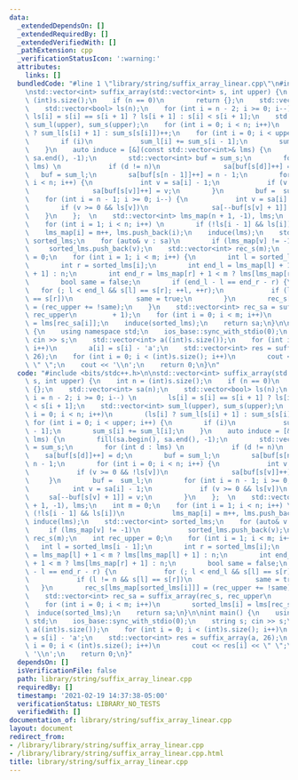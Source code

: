 ```yaml
---
data:
  _extendedDependsOn: []
  _extendedRequiredBy: []
  _extendedVerifiedWith: []
  _pathExtension: cpp
  _verificationStatusIcon: ':warning:'
  attributes:
    links: []
  bundledCode: "#line 1 \"library/string/suffix_array_linear.cpp\"\n#include <bits/stdc++.h>\n\
    \nstd::vector<int> suffix_array(std::vector<int> s, int upper) {\n    int n =\
    \ (int)s.size();\n    if (n == 0)\n        return {};\n    std::vector<int> sa(n);\n\
    \    std::vector<bool> ls(n);\n    for (int i = n - 2; i >= 0; i--) \n       \
    \ ls[i] = s[i] == s[i + 1] ? ls[i + 1] : s[i] < s[i + 1];\n    std::vector<int>\
    \ sum_l(upper), sum_s(upper);\n    for (int i = 0; i < n; i++)\n        (ls[i]\
    \ ? sum_l[s[i] + 1] : sum_s[s[i]])++;\n    for (int i = 0; i < upper; i++) {\n\
    \        if (i)\n            sum_l[i] += sum_s[i - 1];\n        sum_s[i] += sum_l[i];\n\
    \    }\n    auto induce = [&](const std::vector<int>& lms) {\n        fill(sa.begin(),\
    \ sa.end(), -1);\n        std::vector<int> buf = sum_s;\n        for (int d :\
    \ lms) \n            if (d != n)\n                sa[buf[s[d]]++] = d;\n     \
    \   buf = sum_l;\n        sa[buf[s[n - 1]]++] = n - 1;\n        for (int i = 0;\
    \ i < n; i++) {\n            int v = sa[i] - 1;\n            if (v >= 0 && !ls[v])\n\
    \                sa[buf[s[v]]++] = v;\n        }\n        buf =  sum_l;\n    \
    \    for (int i = n - 1; i >= 0; i--) {\n            int v = sa[i] - 1;\n    \
    \        if (v >= 0 && ls[v])\n                sa[--buf[s[v] + 1]] = v;\n    \
    \    }\n    };  \n    std::vector<int> lms_map(n + 1, -1), lms;\n    int m = 0;\n\
    \    for (int i = 1; i < n; i++) \n        if (!ls[i - 1] && ls[i])\n        \
    \    lms_map[i] = m++, lms.push_back(i);\n    induce(lms);\n    std::vector<int>\
    \ sorted_lms;\n    for (auto& v : sa)\n        if (lms_map[v] != -1)\n       \
    \     sorted_lms.push_back(v);\n    std::vector<int> rec_s(m);\n    int rec_upper\
    \ = 0;\n    for (int i = 1; i < m; i++) {\n        int l = sorted_lms[i - 1];\n\
    \        int r = sorted_lms[i];\n        int end_l = lms_map[l] + 1 < m ? lms[lms_map[l]\
    \ + 1] : n;\n        int end_r = lms_map[r] + 1 < m ? lms[lms_map[r] + 1] : n;\n\
    \        bool same = false;\n        if (end_l - l == end_r - r) {\n         \
    \   for (; l < end_l && s[l] == s[r]; ++l, ++r);\n            if (l != n && s[l]\
    \ == s[r])\n                same = true;\n        }\n        rec_s[lms_map[sorted_lms[i]]]\
    \ = (rec_upper += !same);\n    }\n    std::vector<int> rec_sa = suffix_array(rec_s,\
    \ rec_upper\n         + 1);\n    for (int i = 0; i < m; i++)\n        sorted_lms[i]\
    \ = lms[rec_sa[i]];\n    induce(sorted_lms);\n    return sa;\n}\n\nint main()\
    \ {\n    using namespace std;\n    ios_base::sync_with_stdio(0);\n    string s;\
    \ cin >> s;\n    std::vector<int> a((int)s.size());\n    for (int i = 0; i < (int)s.size();\
    \ i++)\n        a[i] = s[i] - 'a';\n    std::vector<int> res = suffix_array(a,\
    \ 26);\n    for (int i = 0; i < (int)s.size(); i++)\n        cout << res[i] <<\
    \ \" \";\n    cout << '\\n';\n    return 0;\n}\n"
  code: "#include <bits/stdc++.h>\n\nstd::vector<int> suffix_array(std::vector<int>\
    \ s, int upper) {\n    int n = (int)s.size();\n    if (n == 0)\n        return\
    \ {};\n    std::vector<int> sa(n);\n    std::vector<bool> ls(n);\n    for (int\
    \ i = n - 2; i >= 0; i--) \n        ls[i] = s[i] == s[i + 1] ? ls[i + 1] : s[i]\
    \ < s[i + 1];\n    std::vector<int> sum_l(upper), sum_s(upper);\n    for (int\
    \ i = 0; i < n; i++)\n        (ls[i] ? sum_l[s[i] + 1] : sum_s[s[i]])++;\n   \
    \ for (int i = 0; i < upper; i++) {\n        if (i)\n            sum_l[i] += sum_s[i\
    \ - 1];\n        sum_s[i] += sum_l[i];\n    }\n    auto induce = [&](const std::vector<int>&\
    \ lms) {\n        fill(sa.begin(), sa.end(), -1);\n        std::vector<int> buf\
    \ = sum_s;\n        for (int d : lms) \n            if (d != n)\n            \
    \    sa[buf[s[d]]++] = d;\n        buf = sum_l;\n        sa[buf[s[n - 1]]++] =\
    \ n - 1;\n        for (int i = 0; i < n; i++) {\n            int v = sa[i] - 1;\n\
    \            if (v >= 0 && !ls[v])\n                sa[buf[s[v]]++] = v;\n   \
    \     }\n        buf =  sum_l;\n        for (int i = n - 1; i >= 0; i--) {\n \
    \           int v = sa[i] - 1;\n            if (v >= 0 && ls[v])\n           \
    \     sa[--buf[s[v] + 1]] = v;\n        }\n    };  \n    std::vector<int> lms_map(n\
    \ + 1, -1), lms;\n    int m = 0;\n    for (int i = 1; i < n; i++) \n        if\
    \ (!ls[i - 1] && ls[i])\n            lms_map[i] = m++, lms.push_back(i);\n   \
    \ induce(lms);\n    std::vector<int> sorted_lms;\n    for (auto& v : sa)\n   \
    \     if (lms_map[v] != -1)\n            sorted_lms.push_back(v);\n    std::vector<int>\
    \ rec_s(m);\n    int rec_upper = 0;\n    for (int i = 1; i < m; i++) {\n     \
    \   int l = sorted_lms[i - 1];\n        int r = sorted_lms[i];\n        int end_l\
    \ = lms_map[l] + 1 < m ? lms[lms_map[l] + 1] : n;\n        int end_r = lms_map[r]\
    \ + 1 < m ? lms[lms_map[r] + 1] : n;\n        bool same = false;\n        if (end_l\
    \ - l == end_r - r) {\n            for (; l < end_l && s[l] == s[r]; ++l, ++r);\n\
    \            if (l != n && s[l] == s[r])\n                same = true;\n     \
    \   }\n        rec_s[lms_map[sorted_lms[i]]] = (rec_upper += !same);\n    }\n\
    \    std::vector<int> rec_sa = suffix_array(rec_s, rec_upper\n         + 1);\n\
    \    for (int i = 0; i < m; i++)\n        sorted_lms[i] = lms[rec_sa[i]];\n  \
    \  induce(sorted_lms);\n    return sa;\n}\n\nint main() {\n    using namespace\
    \ std;\n    ios_base::sync_with_stdio(0);\n    string s; cin >> s;\n    std::vector<int>\
    \ a((int)s.size());\n    for (int i = 0; i < (int)s.size(); i++)\n        a[i]\
    \ = s[i] - 'a';\n    std::vector<int> res = suffix_array(a, 26);\n    for (int\
    \ i = 0; i < (int)s.size(); i++)\n        cout << res[i] << \" \";\n    cout <<\
    \ '\\n';\n    return 0;\n}"
  dependsOn: []
  isVerificationFile: false
  path: library/string/suffix_array_linear.cpp
  requiredBy: []
  timestamp: '2021-02-19 14:37:38-05:00'
  verificationStatus: LIBRARY_NO_TESTS
  verifiedWith: []
documentation_of: library/string/suffix_array_linear.cpp
layout: document
redirect_from:
- /library/library/string/suffix_array_linear.cpp
- /library/library/string/suffix_array_linear.cpp.html
title: library/string/suffix_array_linear.cpp
---
```

